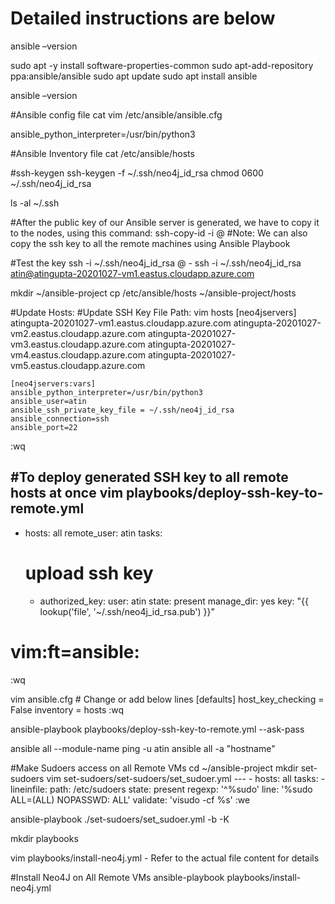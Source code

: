 # Detailed instructions are below
ansible –version

sudo apt -y install software-properties-common
sudo apt-add-repository ppa:ansible/ansible
sudo apt update
sudo apt install ansible

ansible –version

#Ansible config file
cat vim /etc/ansible/ansible.cfg

ansible_python_interpreter=/usr/bin/python3

#Ansible Inventory file
cat /etc/ansible/hosts

#ssh-keygen
ssh-keygen -f ~/.ssh/neo4j_id_rsa
chmod 0600 ~/.ssh/neo4j_id_rsa

ls -al ~/.ssh

#After the public key of our Ansible server is generated, we have to copy it to the nodes, using this command:
ssh-copy-id -i <username>@<IP address of our node machine>
#Note: We can also copy the ssh key to all the remote machines using Ansible Playbook

#Test the key
ssh -i ~/.ssh/neo4j_id_rsa <username>@<IP address of our node machine>
	- ssh -i ~/.ssh/neo4j_id_rsa atin@atingupta-20201027-vm1.eastus.cloudapp.azure.com


mkdir ~/ansible-project
cp /etc/ansible/hosts ~/ansible-project/hosts

#Update Hosts:
#Update SSH Key File Path:
vim hosts
	[neo4jservers]
	atingupta-20201027-vm1.eastus.cloudapp.azure.com
	atingupta-20201027-vm2.eastus.cloudapp.azure.com
	atingupta-20201027-vm3.eastus.cloudapp.azure.com
	atingupta-20201027-vm4.eastus.cloudapp.azure.com
	atingupta-20201027-vm5.eastus.cloudapp.azure.com

	[neo4jservers:vars]
	ansible_python_interpreter=/usr/bin/python3
	ansible_user=atin
	ansible_ssh_private_key_file = ~/.ssh/neo4j_id_rsa
	ansible_connection=ssh
	ansible_port=22
	
:wq

#To deploy generated SSH key to all remote hosts at once
vim playbooks/deploy-ssh-key-to-remote.yml
---
- hosts: all
  remote_user: atin
  tasks:
  # upload ssh key                
  - authorized_key:
	  user: atin
	  state: present
	  manage_dir: yes
	  key: "{{ lookup('file', '~/.ssh/neo4j_id_rsa.pub') }}"
# vim:ft=ansible:
:wq

vim ansible.cfg		# Change or add below lines
	[defaults]
	host_key_checking = False
	inventory      = hosts
:wq

ansible-playbook playbooks/deploy-ssh-key-to-remote.yml --ask-pass


ansible all  --module-name ping -u atin
ansible all  -a "hostname"

#Make Sudoers access on all Remote VMs
cd ~/ansible-project
mkdir set-sudoers
vim set-sudoers/set-sudoers/set_sudoer.yml
	---
	- hosts: all
	  tasks:
		- lineinfile:
			path: /etc/sudoers
			state: present
			regexp: '^%sudo'
			line: '%sudo ALL=(ALL) NOPASSWD: ALL'
			validate: 'visudo -cf %s'
:we

ansible-playbook  ./set-sudoers/set_sudoer.yml -b -K

mkdir playbooks

vim playbooks/install-neo4j.yml
	- Refer to the actual file content for details


#Install Neo4J on All Remote VMs
ansible-playbook  playbooks/install-neo4j.yml
